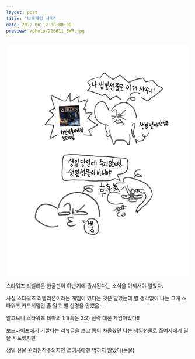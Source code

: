```yaml
---
layout: post
title: "보드게임 사줘"
date: 2022-06-12 00:00:00
preview: /photo/220611_SWR.jpg
---
```


<img src="/photo/220611_SWR.jpg" width="1000">

스타워즈 리벨리온 한글판이 하반기에 출시된다는 소식을 이제서야 알았다.

사실 스타워즈 리벨리온이라는 게임이 있다는 것은 알았는데 별 생각없이 나는 그게 스타워즈 카드게임인 줄 알고 별 신경을 안썼음...

알고보니 스타워즈 테마의 1:1(혹은 2:2) 전략 대전 게임이었다!!

보드라이프에서 기깔나는 리뷰글을 보고 뽕이 차올랐던 나는 생일선물로 쪼여사에게 딜을 시도했지만

생일 선물 원리원칙주의자인 쪼여사에겐 먹히지 않았다(눈물)
